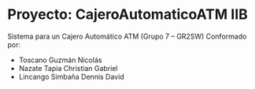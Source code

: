 # Proyecto: CajeroAutomaticoATM IIB
Sistema para un Cajero Automático ATM (Grupo 7 – GR2SW)
Conformado por: 
-	Toscano Guzmán Nicolás 
-	Nazate Tapia Christian Gabriel 
-	Lincango Simbaña Dennis David
